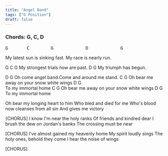 ```yaml
---
title: "Angel Band"
tags: ["G Position"]
draft: false
---
```

### Chords: G, C, D

<pre class="nobackground">G       C        G            D	         G</pre>

My latest sun is sinking fast. My race is nearly run.




G 		C	G
My strongest trials now are past.
D	 G
My triumph has begun.

D	G
Oh come angel band.Come and around me stand.
C 			G
Oh bear me away on your snow white wings
D		G	
To my immortal home
C 			G
Oh bear me away on your snow white wings
D		G
To my immortal home

Oh bear my longing heart to him
Who bled and died for me
Who's blood now cleanses from all sin
And gives me victory

{CHORUS] 
I know I'm near the holy ranks
Of friends and kindred dear
I brush the dew on Jordan's banks
The crossing must be near

[CHORUS] 
I've almost gained my heavenly home
My spirit loudly sings
The holy ones, behold they come
I hear the noise of wings

[CHORUS]

